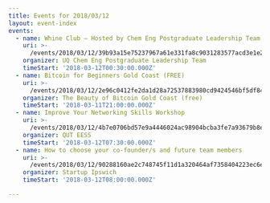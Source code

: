 ```yaml
---
title: Events for 2018/03/12
layout: event-index
events:
  - name: Whine Club – Hosted by Chem Eng Postgraduate Leadership Team
    uri: >-
      /events/2018/03/12/39b93a15e75237967a61e331fa8c9031283577acd3e1e26c724ad79d010f3462
    organizer: UQ Chem Eng Postgraduate Leadership Team
    timeStart: '2018-03-12T00:30:00.000Z'
  - name: Bitcoin for Beginners Gold Coast (FREE)
    uri: >-
      /events/2018/03/12/2e96c0412fe2da1d28a72537883980cd9424546bf5df84cf2501fd144e9b3c0d
    organizer: The Beauty of Bitcoin Gold Coast (free)
    timeStart: '2018-03-11T21:00:00.000Z'
  - name: Improve Your Networking Skills Workshop
    uri: >-
      /events/2018/03/12/4b7e0706bd57e9a4446024ac98904bcba3fe7a93679b8e1ff88527d8202da5db
    organizer: QUT EESS
    timeStart: '2018-03-12T07:30:00.000Z'
  - name: How to choose your co-founder/s and future team members
    uri: >-
      /events/2018/03/12/90288160ae2c748745f11d1a320464af7358404223ec6e0d7b21ad63d20f82fa
    organizer: Startup Ipswich
    timeStart: '2018-03-12T08:00:00.000Z'

---
```


